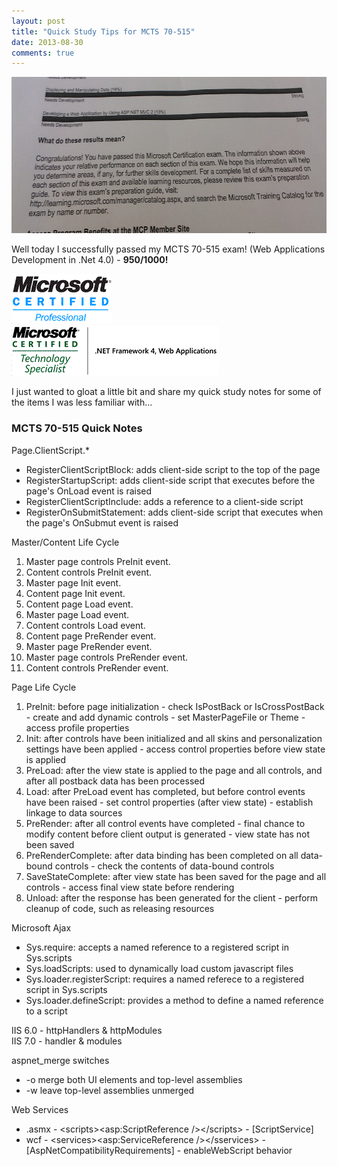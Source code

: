 ```yaml
---
layout: post
title: "Quick Study Tips for MCTS 70-515"
date: 2013-08-30
comments: true
---
```

<p><img src="/assets/images/blog/exam-passed.jpg" alt="" width="700" height="250" /></p>
<p>Well today I successfully passed my MCTS 70-515 exam! (Web Applications Development in .Net 4.0) -&nbsp;<strong>950/1000!</strong></p>
<div class="row">
<div class="span3"><img src="/assets/images/cert-logos/MCP(rgb).gif" alt="" width="160" height="80" /></div>
<div class="span5"><img src="/assets/images/cert-logos/MCTS(rgb)_1370.gif" alt="" width="331" height="80" /></div>
</div>
<p>I just wanted to gloat a little bit and share my quick study notes for some of the items I was less familiar with...</p>
<h3>MCTS 70-515 Quick Notes</h3>
<p>Page.ClientScript.*</p>
<ul>
<li>RegisterClientScriptBlock: adds client-side script to the top of the page</li>
<li>RegisterStartupScript: adds client-side script that executes before the page's OnLoad event is raised</li>
<li>RegisterClientScriptInclude: adds a reference to a client-side script</li>
<li>RegisterOnSubmitStatement: adds client-side script that executes when the page's OnSubmut event is raised&nbsp;</li>
</ul>
<p>Master/Content Life Cycle</p>
<ol>
<li>Master page controls PreInit event.&nbsp;</li>
<li>Content controls PreInit event.&nbsp;</li>
<li>Master page Init event.&nbsp;</li>
<li>Content page Init event.&nbsp;</li>
<li>Content page Load event.</li>
<li>Master page Load event.&nbsp;</li>
<li>Content controls Load event.</li>
<li>Content page PreRender event.&nbsp;</li>
<li>Master page PreRender event.&nbsp;</li>
<li>Master page controls PreRender event.&nbsp;</li>
<li>Content controls PreRender event.&nbsp;</li>
</ol>
<p>Page Life Cycle</p>
<ol>
<li>PreInit: before page initialization - check IsPostBack or IsCrossPostBack - create and add dynamic controls - set MasterPageFile or Theme - access profile properties&nbsp;</li>
<li>Init: after controls have been initialized and all skins and personalization settings have been applied - access control properties before view state is applied&nbsp;</li>
<li>PreLoad: after the view state is applied to the page and all controls, and after all postback data has been processed&nbsp;</li>
<li>Load: after PreLoad event has completed, but before control events have been raised - set control properties (after view state) - establish linkage to data sources</li>
<li>PreRender: after all control events have completed - final chance to modify content before client output is generated - view state has not been saved&nbsp;</li>
<li>PreRenderComplete: after data binding has been completed on all data-bound controls - check the contents of data-bound controls&nbsp;</li>
<li>SaveStateComplete: after view state has been saved for the page and all controls - access final view state before rendering</li>
<li>Unload: after the response has been generated for the client - perform cleanup of code, such as releasing resources</li>
</ol>
<p>Microsoft Ajax</p>
<ul>
<li>Sys.require: accepts a named reference to a registered script in Sys.scripts&nbsp;</li>
<li>Sys.loadScripts: used to dynamically load custom javascript files</li>
<li>Sys.loader.registerScript: requires a named referece to a registered script in Sys.scripts</li>
<li>Sys.loader.defineScript: provides a method to define a named reference to a script</li>
</ul>
<p>IIS 6.0 - httpHandlers &amp; httpModules<br /> IIS 7.0 - handler &amp; modules</p>
<p>aspnet_merge switches</p>
<ul>
<li>-o merge both UI elements and top-level assemblies&nbsp;</li>
<li>-w leave top-level assemblies unmerged&nbsp;</li>
</ul>
<p>Web Services</p>
<ul>
<li>.asmx - &lt;scripts&gt;&lt;asp:ScriptReference /&gt;&lt;/scripts&gt; - [ScriptService]&nbsp;</li>
<li>wcf - &lt;services&gt;&lt;asp:ServiceReference /&gt;&lt;/sservices&gt; - [AspNetCompatibilityRequirements] - enableWebScript behavior</li>
</ul>